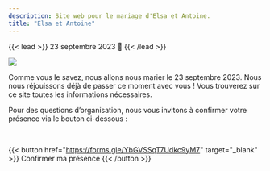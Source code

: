 ```yaml
---
description: Site web pour le mariage d'Elsa et Antoine.
title: "Elsa et Antoine"
---
```


{{< lead >}}
23 septembre 2023 :ring:
{{< /lead >}}

![](/photo/barbaracox/DSC_5198.jpg)

Comme vous le savez, nous allons nous marier le 23 septembre 2023. Nous nous réjouissons déjà de passer ce moment avec vous ! Vous trouverez sur ce site toutes les informations nécessaires.

Pour des questions d’organisation, nous vous invitons à confirmer votre présence via le bouton ci-dessous :

<br>

{{< button href="https://forms.gle/YbGVSSqT7Udkc9yM7" target="_blank" >}}
Confirmer ma présence
{{< /button >}}
